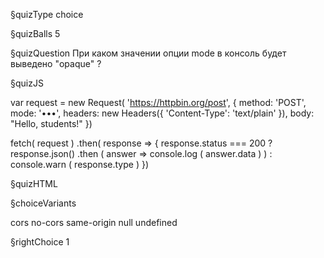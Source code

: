 §quizType
choice

§quizBalls
5

§quizQuestion
При каком значении опции mode в консоль будет выведено "opaque" ?



§quizJS

var request = new Request( 'https://httpbin.org/post', {
    method: 'POST',
    mode: '•••',
    headers: new Headers({
        'Content-Type': 'text/plain'
    }),
    body: "Hello, students!"
})

fetch( request )
    .then( response => {
		    response.status === 200 ?
            response.json()
		            .then ( answer => console.log ( answer.data ) ) :
            console.warn ( response.type )
    })

§quizHTML


§choiceVariants

cors
no-cors
same-origin
null
undefined

§rightChoice
1
